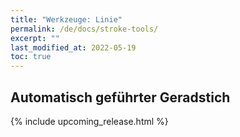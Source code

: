 ```yaml
---
title: "Werkzeuge: Linie"
permalink: /de/docs/stroke-tools/
excerpt: ""
last_modified_at: 2022-05-19
toc: true
---
```

## Automatisch geführter Geradstich

{% include upcoming_release.html %}
